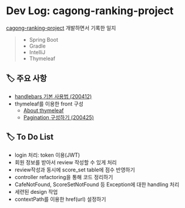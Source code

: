 # Dev Log: cagong-ranking-project
[cagong-ranking-project](https://github.com/hanbinleejoy/cagong-ranking-project) 개발하면서 기록한 일지 

> - Spring Boot
> - Gradle
> - IntelliJ
> - Thymeleaf

## 🏷️ 주요 사항

- [handlebars 기본 사용법 (200412)](https://github.com/hanbinleejoy/daily-dev-log/blob/master/project/cagong-ranking-project/200412_dev_log.md)
- thymeleaf를 이용한 front 구성
  - [About thymeleaf](https://github.com/hanbinleejoy/daily-dev-log/tree/master/spring/thymeleaf)
  - [Pagination 구성하기 (200425)](https://github.com/hanbinleejoy/daily-dev-log/blob/master/project/cagong-ranking-project/200425_dev_log.md)



## 🏷️ To Do List

- login 처리: token 이용(JWT)
- 회원 정보를 받아서 review 작성할 수 있게 처리
- review작성과 동시에 score_set table에 점수 반영하기
- controller refactoring을 통해 코드 정리하기
- CafeNotFound, ScoreSetNotFound 등 Exception에 대한 handling 처리
- 세련된 design 작업
- contextPath를 이용한 href(url) 설정하기
